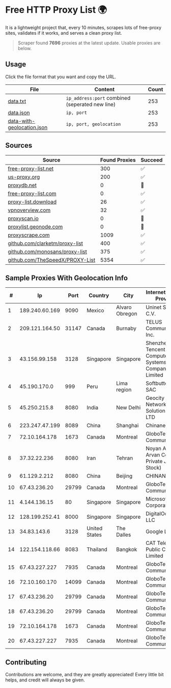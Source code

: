 
# Free HTTP Proxy List 🌍

It is a lightweight project that, every 10 minutes, scrapes lots of free-proxy sites, validates if it works, and serves a clean proxy list.


> Scraper found **7696** proxies at the latest update. Usable proxies are below.

## Usage

Click the file format that you want and copy the URL.


|File|Content|Count|
|----|-------|-----|
|[data.txt](https://raw.githubusercontent.com/themiralay/Proxy-List-World/master/data.txt)|`ip_address:port` combined (seperated new line)|253|
|[data.json](https://raw.githubusercontent.com/themiralay/Proxy-List-World/master/data.json)|`ip, port`|253|
|[data-with-geolocation.json](https://raw.githubusercontent.com/themiralay/Proxy-List-World/master/data-with-geolocation.json)|`ip, port, geolocation`|253|

## Sources

|Source|Found Proxies|Succeed|
|------|-------------|-------|
|[free-proxy-list.net](https://free-proxy-list.net)|300|✅|
|[us-proxy.org](https://www.us-proxy.org)|200|✅|
|[proxydb.net](http://proxydb.net)|0|🚫|
|[free-proxy-list.com](https://free-proxy-list.com/?page=&port=&type%5B%5D=http&type%5B%5D=https&up_time=0&search=Search)|0|✅|
|[proxy-list.download](https://www.proxy-list.download/HTTP)|26|✅|
|[vpnoverview.com](https://vpnoverview.com/privacy/anonymous-browsing/free-proxy-servers)|32|✅|
|[proxyscan.io](https://www.proxyscan.io)|0|🚫|
|[proxylist.geonode.com](https://proxylist.geonode.com/api/proxy-list?limit=300&page=1&sort_by=lastChecked&sort_type=desc&protocols=http,https)|0|🚫|
|[proxyscrape.com](https://api.proxyscrape.com/v2/?request=displayproxies&protocol=http&timeout=10000&country=all&ssl=all&anonymity=all)|1009|✅|
|[github.com/clarketm/proxy-list](https://raw.githubusercontent.com/clarketm/proxy-list/master/proxy-list-raw.txt)|400|✅|
|[github.com/monosans/proxy-list](https://raw.githubusercontent.com/monosans/proxy-list/main/proxies/http.txt)|375|✅|
|[github.com/TheSpeedX/PROXY-List](https://raw.githubusercontent.com/TheSpeedX/PROXY-List/master/http.txt)|5354|✅|


## Sample Proxies With Geolocation Info

|#|Ip|Port|Country|City|Internet Service Provider|
|-|--|----|-------|----|-------------------------|
|1|189.240.60.169|9090|Mexico|Alvaro Obregon|Uninet S.A. de C.V.|
|2|209.121.164.50|31147|Canada|Burnaby|TELUS Communications Inc.|
|3|43.156.99.158|3128|Singapore|Singapore|Shenzhen Tencent Computer Systems Company Limited|
|4|45.190.170.0|999|Peru|Lima region|Softbutterfly SAC|
|5|45.250.215.8|8080|India|New Delhi|Geocity Network Solutions PVT LTD|
|6|223.247.47.199|8089|China|Shanghai|Chinanet|
|7|72.10.164.178|1673|Canada|Montreal|GloboTech Communications|
|8|37.32.22.236|8080|Iran|Tehran|Noyan Abr Arvan Co. ( Private Joint Stock)|
|9|61.129.2.212|8080|China|Beijing|CHINANET|
|10|67.43.236.20|29799|Canada|Montreal|GloboTech Communications|
|11|4.144.136.15|80|Singapore|Singapore|Microsoft Corporation|
|12|128.199.252.41|8000|Singapore|Singapore|DigitalOcean, LLC|
|13|34.83.143.6|3128|United States|The Dalles|Google LLC|
|14|122.154.118.66|8083|Thailand|Bangkok|CAT Telecom Public Company Limited|
|15|67.43.227.227|7935|Canada|Montreal|GloboTech Communications|
|16|72.10.160.170|14099|Canada|Montreal|GloboTech Communications|
|17|67.43.236.20|29799|Canada|Montreal|GloboTech Communications|
|18|67.43.236.20|29799|Canada|Montreal|GloboTech Communications|
|19|72.10.164.178|1673|Canada|Montreal|GloboTech Communications|
|20|67.43.227.227|7935|Canada|Montreal|GloboTech Communications|



## Contributing

Contributions are welcome, and they are greatly appreciated! Every
little bit helps, and credit will always be given.


